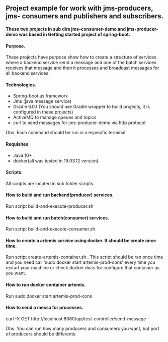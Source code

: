 ## Project example for work with jms-producers, jms- consumers and publishers and subscribers.

#### These two projects in sub dirs jms-consumer-demo and jms-producer-demo was based in Getting started project of spring-boot.

#### Purpose.

These projects have purpose show how to create a structure of services where a backend service send a message and one of the batch services receives that message and then it processes and broadcast messages for all backend services.

#### Technologies.

- Spring-boot as framework
- Jms (java message service)
- Gradle 6.0.1 (You should use Gradle wrapper to build projects, it is configured in these projects) 
- ActiveMQ to manage queues and topics 
- curl to send messages for jms-producer-demo via http protocol

Obs: Each command should be run in a especific terminal.

#### Requisites

- Java 10+
- docker(all was tested in 19.03.12 version).

#### Scripts.

All scripts are located in sub folder scripts.

#### How to build and run backend(producer) services.

Run script build-and-execute-producer.sh

#### How to build and run batch(consumer) services.

Run script build-and-execute-consumer.sh

#### How to create a artemis service using docker. It should be create once time.

Run script create-artemis-container.sh . This script should be ran once time and you need call 'sudo docker start artemis-prod-cons' every time you restart your machine or check docker docs for configure that container as you want.

#### How to run docker container artemis.

Run sudo docker start artemis-prod-cons

#### How to send a messa for processes.

curl -X GET http://localhost:8080/api/test-controller/send-message

Obs: You can run how many producers and consumers you want, but port of producers should be differente.